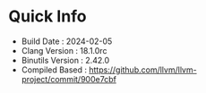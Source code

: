 # Quick Info
* Build Date : 2024-02-05
* Clang Version : 18.1.0rc
* Binutils Version : 2.42.0
* Compiled Based : https://github.com/llvm/llvm-project/commit/900e7cbf
